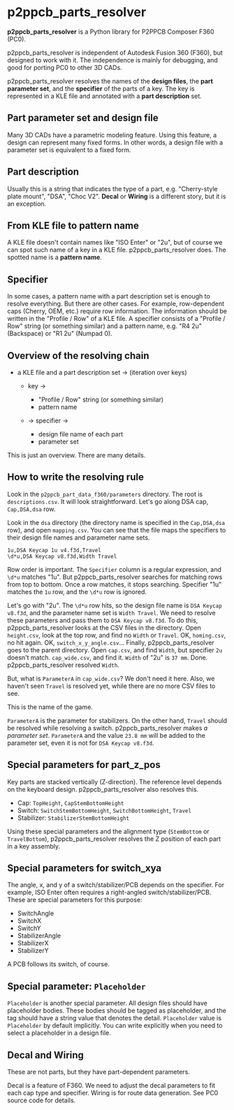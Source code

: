 # p2ppcb_parts_resolver

**p2ppcb_parts_resolver** is a Python library for P2PPCB Composer F360 (PC0).

p2ppcb_parts_resolver is independent of Autodesk Fusion 360 (F360), but designed to work with it.
The independence is mainly for debugging, and good for porting PC0 to other 3D CADs.

p2ppcb_parts_resolver resolves the names of the **design files**, the **part parameter set**, and the **specifier** of the parts of a key.
The key is represented in a KLE file and annotated with a **part description** set.

## Part parameter set and design file

Many 3D CADs have a parametric modeling feature. Using this feature, a design can represent many fixed forms.
In other words, a design file with a parameter set is equivalent to a fixed form.

## Part description

Usually this is a string that indicates the type of a part, e.g. "Cherry-style plate mount", "DSA", "Choc V2".
**Decal** or **Wiring** is a different story, but it is an exception.

## From KLE file to pattern name

A KLE file doesn't contain names like "ISO Enter" or "2u", but of course we can spot such name of a key in a KLE file.
p2ppcb_parts_resolver does. The spotted name is a **pattern name**.

## Specifier

In some cases, a pattern name with a part description set is enough to resolve everything. But there are other cases.
For example, row-dependent caps (Cherry, OEM, etc.) require row information. The information should be written in the "Profile / Row" of a KLE file.
A specifier consists of a "Profile / Row" string (or something similar) and a pattern name, e.g. "R4 2u" (Backspace) or "R1 2u" (Numpad 0).

## Overview of the resolving chain

- a KLE file and a part description set -> (iteration over keys)

    -  key -> 

        - "Profile / Row" string (or something similar)
        - pattern name

    - -> specifier ->

        - design file name of each part
        - parameter set

This is just an overview. There are many details.

## How to write the resolving rule

Look in the `p2ppcb_part_data_f360/parameters` directory. The root is `descriptions.csv`. It will look straightforward.
Let's go along DSA cap, `Cap,DSA,dsa` row.

Look in the `dsa` directory (the directory name is specified in the `Cap,DSA,dsa` row), and open `mapping.csv`.
You can see that the file maps the specifiers to their design file names and parameter name sets.

```
1u,DSA Keycap 1u v4.f3d,Travel
\d*u,DSA Keycap v8.f3d,Width Travel
```

Row order is important. The `Specifier` column is a regular expression, and `\d*u` matches "1u".
But p2ppcb_parts_resolver searches for matching rows from top to bottom. Once a row matches,
it stops searching. Specifier "1u" matches the `1u` row, and the `\d*u` row is ignored.

Let's go with "2u". The `\d*u` row hits, so the design file name is `DSA Keycap v8.f3d`, and the parameter name set is `Width Travel`.
We need to resolve these parameters and pass them to `DSA Keycap v8.f3d`. To do this, p2ppcb_parts_resolver looks at the CSV files in the directory.
Open `height.csv`, look at the top row, and find no `Width` or `Travel`. OK, `homing.csv`, no hit again. OK, `switch_x_y_angle.csv`...
Finally, p2ppcb_parts_resolver goes to the parent directory. Open `cap.csv`, and find `Width`, but specifier `2u` doesn't match.
`cap_wide.csv`, and find it. `Width` of "2u" is `37 mm`. Done. p2ppcb_parts_resolver resolved `Width`.

But, what is `ParameterA` in `cap_wide.csv`? We don't need it here. Also, we haven't seen `Travel` is resolved yet,
while there are no more CSV files to see.

This is the name of the game.

`ParameterA` is the parameter for stabilizers. On the other hand, `Travel` should be resolved while resolving a switch.
p2ppcb_parts_resolver makes *a parameter set*. `ParameterA` and the value `23.8 mm` will be added to the parameter set,
even it is not for `DSA Keycap v8.f3d`.

## Special parameters for part_z_pos

Key parts are stacked vertically (Z-direction). The reference level depends on the keyboard design. p2ppcb_parts_resolver
also resolves this.

- Cap: `TopHeight`, `CapStemBottomHeight`
- Switch: `SwitchStemBottomHeight`, `SwitchBottomHeight`, `Travel`
- Stabilizer: `StabilizerStemBottomHeight`

Using these special parameters and the alignment type (`StemBottom` or `TravelBottom`), p2ppcb_parts_resolver resolves
the Z position of each part in a key assembly.

## Special parameters for switch_xya

The angle, x, and y of a switch/stabilizer/PCB depends on the specifier.
For example, ISO Enter often requires a right-angled switch/stabilizer/PCB.
These are special parameters for this purpose:

- SwitchAngle
- SwitchX
- SwitchY
- StabilizerAngle
- StabilizerX
- StabilizerY

A PCB follows its switch, of course.

## Special parameter: `Placeholder`

`Placeholder` is another special parameter. All design files should have placeholder bodies.
These bodies should be tagged as placeholder, and the tag should have a string value that denotes the detail.
`Placeholder` value is `Placeholder` by default implicitly. You can write explicitly when you need to select a placeholder in a design file.

## Decal and Wiring

These are not parts, but they have part-dependent parameters.

Decal is a feature of F360. We need to adjust the decal parameters to fit each cap type and specifier.
Wiring is for route data generation. See PC0 source code for details.
